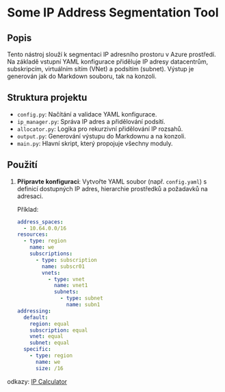 # Some IP Address Segmentation Tool

## Popis
Tento nástroj slouží k segmentaci IP adresního prostoru v Azure prostředí. Na základě vstupní YAML konfigurace přiděluje IP adresy datacentrům, subskripcím, virtuálním sítím (VNet) a podsítím (subnet). Výstup je generován jak do Markdown souboru, tak na konzoli.

## Struktura projektu
- `config.py`: Načítání a validace YAML konfigurace.
- `ip_manager.py`: Správa IP adres a přidělování podsítí.
- `allocator.py`: Logika pro rekurzivní přidělování IP rozsahů.
- `output.py`: Generování výstupu do Markdownu a na konzoli.
- `main.py`: Hlavní skript, který propojuje všechny moduly.

## Použití
1. **Připravte konfiguraci**: Vytvořte YAML soubor (např. `config.yaml`) s definicí dostupných IP adres, hierarchie prostředků a požadavků na adresaci.
   
   Příklad:
   ```yaml
   address_spaces:
     - 10.64.0.0/16
   resources:
     - type: region
       name: we
       subscriptions:
         - type: subscription
           name: subscr01
           vnets:
             - type: vnet
               name: vnet1
               subnets:
                 - type: subnet
                   name: subn1
   addressing:
     default:
       region: equal
       subscription: equal
       vnet: equal
       subnet: equal
     specific:
       - type: region
         name: we
         size: /16
    ```

odkazy: [IP Calculator](https://www.calculator.net/ip-subnet-calculator.html)
